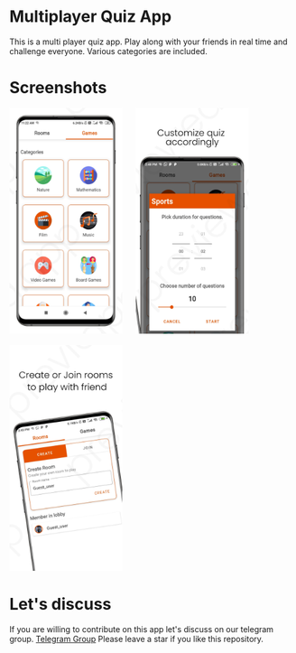 # Multiplayer Quiz App

This is a multi player quiz app. Play along with your friends in real time and challenge everyone.
Various categories are included.



# Screenshots
<img src="photos/image1.png" alt="drawing" width="200" />&nbsp;&nbsp;&nbsp;&nbsp;&nbsp;
<img src="photos/image3.png" alt="drawing" width="200"/>
<br><br>
<img src="photos/image2.png" alt="drawing" width="200"/>


# Let's discuss

  If you are willing to contribute on this app let's discuss on our telegram group.
  [Telegram Group](https://t.me/joinchat/OKSLQBoBNquemTZD4gO9sQ)
  Please leave a star if you like this repository.